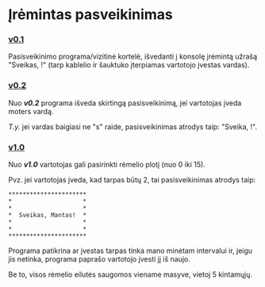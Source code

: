 # Įrėmintas pasveikinimas

### [v0.1](https://github.com/MantasM2001/VU-OP-Nr.1-Iremintas-Pasveikinimas/releases/tag/v0.1)

Pasisveikinimo programa/vizitinė kortelė, išvedanti į konsolę įrėmintą užrašą "Sveikas, !" (tarp kablelio ir šauktuko įterpiamas vartotojo įvestas vardas).

### [v0.2](https://github.com/MantasM2001/VU-OP-Nr.1-Iremintas-Pasveikinimas/releases/tag/v0.2)
Nuo ***v0.2*** programa išveda skirtingą pasisveikinimą, jei vartotojas įveda moters vardą.

*T.y.* jei vardas baigiasi ne "s" raide, pasisveikinimas atrodys taip: "Sveika, !".

### [v1.0](https://github.com/MantasM2001/VU-OP-Nr.1-Iremintas-Pasveikinimas/releases/tag/v1.0)
Nuo ***v1.0*** vartotojas gali pasirinkti rėmelio plotį (nuo 0 iki 15).

Pvz. jei vartotojas įveda, kad tarpas būtų 2, tai pasisveikinimas atrodys taip:

```shell
**********************
*                    *
*                    *
*  Sveikas, Mantas!  *
*                    *
*                    *
**********************
```
Programa patikrina ar įvestas tarpas tinka mano minėtam intervalui ir, jeigu jis netinka, programa paprašo vartotojo įvesti jį iš naujo.

Be to, visos rėmelio eilutės saugomos viename masyve, vietoj 5 kintamųjų.
